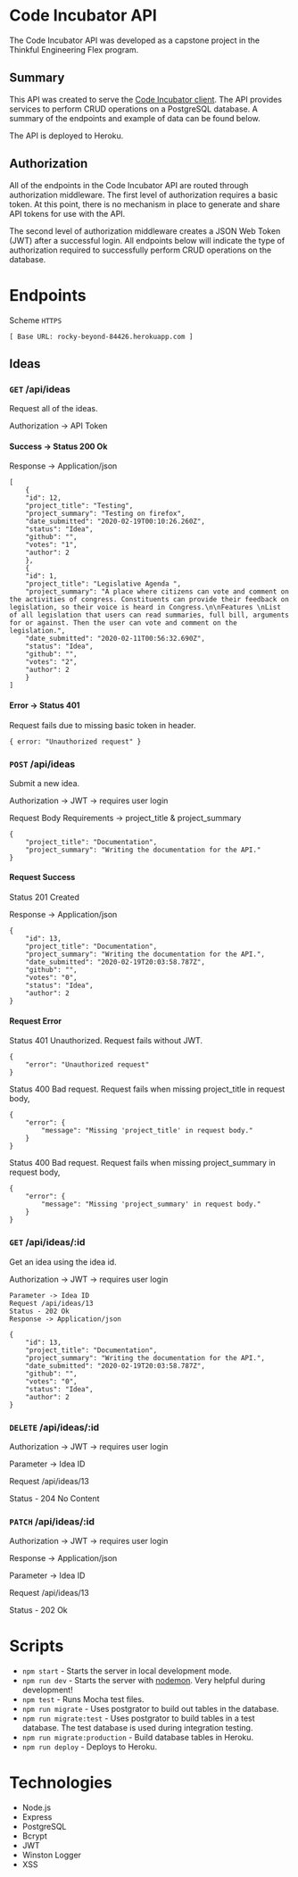 # Code Incubator API

The Code Incubator API was developed as a capstone project in the Thinkful Engineering Flex program.

## Summary

This API was created to serve the [Code Incubator client](https://github.com/Thorn51/code_incubator_client). The API provides services to perform CRUD operations on a PostgreSQL database. A summary of the endpoints and example of data can be found below.

The API is deployed to Heroku.

## Authorization

All of the endpoints in the Code Incubator API are routed through authorization middleware. The first level of authorization requires a basic token. At this point, there is no mechanism in place to generate and share API tokens for use with the API.

The second level of authorization middleware creates a JSON Web Token (JWT) after a successful login. All endpoints below will indicate the type of authorization required to successfully perform CRUD operations on the database.

# Endpoints

Scheme `HTTPS`

`[ Base URL: rocky-beyond-84426.herokuapp.com ]`

## Ideas

### `GET` /api/ideas

Request all of the ideas.

Authorization -> API Token

#### Success -> Status 200 Ok

Response -> Application/json

    [
        {
        "id": 12,
        "project_title": "Testing",
        "project_summary": "Testing on firefox",
        "date_submitted": "2020-02-19T00:10:26.260Z",
        "status": "Idea",
        "github": "",
        "votes": "1",
        "author": 2
        },
        {
        "id": 1,
        "project_title": "Legislative Agenda ",
        "project_summary": "A place where citizens can vote and comment on the activities of congress. Constituents can provide their feedback on legislation, so their voice is heard in Congress.\n\nFeatures \nList of all legislation that users can read summaries, full bill, arguments for or against. Then the user can vote and comment on the legislation.",
        "date_submitted": "2020-02-11T00:56:32.690Z",
        "status": "Idea",
        "github": "",
        "votes": "2",
        "author": 2
        }
    ]

#### Error -> Status 401

Request fails due to missing basic token in header.

    { error: "Unauthorized request" }

### `POST` /api/ideas

Submit a new idea.

Authorization -> JWT -> requires user login

Request Body Requirements -> project_title & project_summary

    {
        "project_title": "Documentation",
        "project_summary": "Writing the documentation for the API."
    }

#### Request Success

Status 201 Created

Response -> Application/json

    {
        "id": 13,
        "project_title": "Documentation",
        "project_summary": "Writing the documentation for the API.",
        "date_submitted": "2020-02-19T20:03:58.787Z",
        "github": "",
        "votes": "0",
        "status": "Idea",
        "author": 2
    }

#### Request Error

Status 401 Unauthorized. Request fails without JWT.

    {
        "error": "Unauthorized request"
    }

Status 400 Bad request. Request fails when missing project_title in request body,

    {
        "error": {
            "message": "Missing 'project_title' in request body."
        }
    }

Status 400 Bad request. Request fails when missing project_summary in request body,

    {
        "error": {
            "message": "Missing 'project_summary' in request body."
        }
    }

### `GET` /api/ideas/:id

Get an idea using the idea id.

Authorization -> JWT -> requires user login

    Parameter -> Idea ID
    Request /api/ideas/13
    Status - 202 Ok
    Response -> Application/json

    {
        "id": 13,
        "project_title": "Documentation",
        "project_summary": "Writing the documentation for the API.",
        "date_submitted": "2020-02-19T20:03:58.787Z",
        "github": "",
        "votes": "0",
        "status": "Idea",
        "author": 2
    }

### `DELETE` /api/ideas/:id

Authorization -> JWT -> requires user login

Parameter -> Idea ID

Request /api/ideas/13

Status - 204 No Content

### `PATCH` /api/ideas/:id

Authorization -> JWT -> requires user login

Response -> Application/json

Parameter -> Idea ID

Request /api/ideas/13

Status - 202 Ok

# Scripts

- `npm start` - Starts the server in local development mode.
- `npm run dev` - Starts the server with [nodemon](https://www.npmjs.com/package/nodemon). Very helpful during development!
- `npm test` - Runs Mocha test files.
- `npm run migrate` - Uses postgrator to build out tables in the database.
- `npm run migrate:test` - Uses postgrator to build tables in a test database. The test database is used during integration testing.
- `npm run migrate:production` - Build database tables in Heroku.
- `npm run deploy` - Deploys to Heroku.

# Technologies

- Node.js
- Express
- PostgreSQL
- Bcrypt
- JWT
- Winston Logger
- XSS
